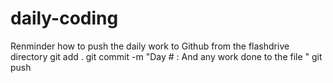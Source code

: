 ﻿# daily-coding


Renminder how to push the daily work to Github 
from the flashdrive directory 
git add .
git commit -m "Day # : And any work done to the file "
git push
